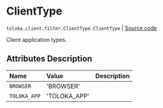 # ClientType
`toloka.client.filter.ClientType.ClientType` | [Source code](https://github.com/Toloka/toloka-kit/blob/v1.1.1/src/client/filter.py#L541)

Client application types.

## Attributes Description

| Name | Value | Description |
| :------| :-----------| :----------| 
`BROWSER`|'BROWSER'|
`TOLOKA_APP`|'TOLOKA_APP'|
